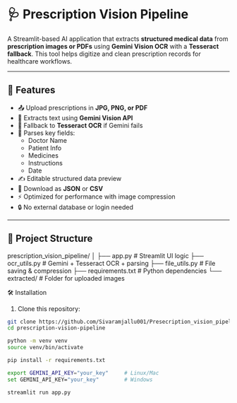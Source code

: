 # 🩺 Prescription Vision Pipeline

A Streamlit-based AI application that extracts **structured medical data** from **prescription images or PDFs** using **Gemini Vision OCR** with a **Tesseract fallback**. This tool helps digitize and clean prescription records for healthcare workflows.

---

## 🚀 Features

- 📤 Upload prescriptions in **JPG, PNG, or PDF**
- 🧠 Extracts text using **Gemini Vision API**
- 🔁 Fallback to **Tesseract OCR** if Gemini fails
- 📝 Parses key fields:
  - Doctor Name
  - Patient Info
  - Medicines
  - Instructions
  - Date
- ✍️ Editable structured data preview
- 💾 Download as **JSON** or **CSV**
- ⚡ Optimized for performance with image compression
- 🔒 No external database or login needed

---

## 📁 Project Structure

prescription_vision_pipeline/
│
├── app.py # Streamlit UI logic
├── ocr_utils.py # Gemini + Tesseract OCR + parsing
├── file_utils.py # File saving & compression
├── requirements.txt # Python dependencies
└── extracted/ # Folder for uploaded images


🛠️ Installation

1. Clone this repository:

```bash
git clone https://github.com/Sivaramjallu001/Presecription_vision_pipeline.git
cd prescription-vision-pipeline

python -m venv venv
source venv/bin/activate

pip install -r requirements.txt

export GEMINI_API_KEY="your_key"     # Linux/Mac
set GEMINI_API_KEY="your_key"        # Windows

streamlit run app.py
